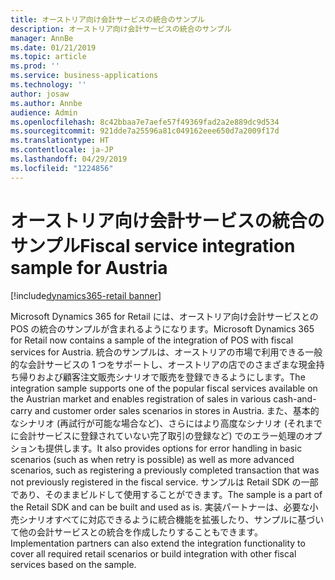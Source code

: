 ```yaml
---
title: オーストリア向け会計サービスの統合のサンプル
description: オーストリア向け会計サービスの統合のサンプル
manager: AnnBe
ms.date: 01/21/2019
ms.topic: article
ms.prod: ''
ms.service: business-applications
ms.technology: ''
author: josaw
ms.author: Annbe
audience: Admin
ms.openlocfilehash: 8c42bbaa7e7aefe57f49369fad2a2e889dc9d534
ms.sourcegitcommit: 921dde7a25596a81c049162eee650d7a2009f17d
ms.translationtype: HT
ms.contentlocale: ja-JP
ms.lasthandoff: 04/29/2019
ms.locfileid: "1224856"
---
```

#  <a name="fiscal-service-integration-sample-for-austria"></a><span data-ttu-id="cd450-103">オーストリア向け会計サービスの統合のサンプル</span><span class="sxs-lookup"><span data-stu-id="cd450-103">Fiscal service integration sample for Austria</span></span>
[!include[dynamics365-retail banner](../includes/dynamics365-retail.md)]


<span data-ttu-id="cd450-104">Microsoft Dynamics 365 for Retail には、オーストリア向け会計サービスとの POS の統合のサンプルが含まれるようになります。</span><span class="sxs-lookup"><span data-stu-id="cd450-104">Microsoft Dynamics 365 for Retail now contains a sample of the integration of POS with fiscal services for Austria.</span></span> <span data-ttu-id="cd450-105">統合のサンプルは、オーストリアの市場で利用できる一般的な会計サービスの 1 つをサポートし、オーストリアの店でのさまざまな現金持ち帰りおよび顧客注文販売シナリオで販売を登録できるようにします。</span><span class="sxs-lookup"><span data-stu-id="cd450-105">The integration sample supports one of the popular fiscal services available on the Austrian market and enables registration of sales in various cash-and-carry and customer order sales scenarios in stores in Austria.</span></span> <span data-ttu-id="cd450-106">また、基本的なシナリオ (再試行が可能な場合など)、さらにはより高度なシナリオ (それまでに会計サービスに登録されていない完了取引の登録など) でのエラー処理のオプションも提供します。</span><span class="sxs-lookup"><span data-stu-id="cd450-106">It also provides options for error handling in basic scenarios (such as when retry is possible) as well as more advanced scenarios, such as registering a previously completed transaction that was not previously registered in the fiscal service.</span></span> <span data-ttu-id="cd450-107">サンプルは Retail SDK の一部であり、そのままビルドして使用することができます。</span><span class="sxs-lookup"><span data-stu-id="cd450-107">The sample is a part of the Retail SDK and can be built and used as is.</span></span> <span data-ttu-id="cd450-108">実装パートナーは、必要な小売シナリオすべてに対応できるように統合機能を拡張したり、サンプルに基づいて他の会計サービスとの統合を作成したりすることもできます。</span><span class="sxs-lookup"><span data-stu-id="cd450-108">Implementation partners can also extend the integration functionality to cover all required retail scenarios or build integration with other fiscal services based on the sample.</span></span>
